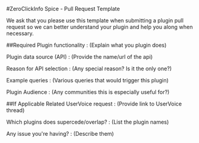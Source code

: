 #ZeroClickInfo Spice - Pull Request Template

We ask that you please use this template when submitting a plugin pull request so we can better understand your plugin and help you along when necessary.

##Required
Plugin functionality :
(Explain what you plugin does)

Plugin data source (API) :
(Provide the name/url of the api)

Reason for API selection :
(Any special reason? Is it the only one?)

Example queries :
(Various queries that would trigger this plugin)

Plugin Audience :
(Any communities this is especially useful for?)


##If Applicable
Related UserVoice request :
(Provide link to UserVoice thread)

Which plugins does supercede/overlap? :
(List the plugin names) 

Any issue you're having? :
(Describe them)
